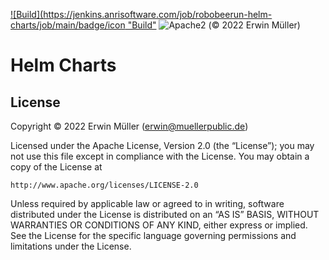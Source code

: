 [![Build](https://jenkins.anrisoftware.com/job/robobeerun-helm-charts/job/main/badge/icon "Build"](https://jenkins.anrisoftware.com/job/robobeerun-helm-charts/job/main) ![Apache2](https://project.anrisoftware.com/attachments/download/474/apache2.0-small.gif "Apache2") (© 2022 Erwin Müller)

Helm Charts
===========

License
-------

Copyright © 2022 Erwin Müller (erwin@muellerpublic.de)

Licensed under the Apache License, Version 2.0 (the “License”); you may
not use this file except in compliance with the License. You may obtain
a copy of the License at

    http://www.apache.org/licenses/LICENSE-2.0

Unless required by applicable law or agreed to in writing, software
distributed under the License is distributed on an “AS IS” BASIS,
WITHOUT WARRANTIES OR CONDITIONS OF ANY KIND, either express or implied.
See the License for the specific language governing permissions and
limitations under the License.
